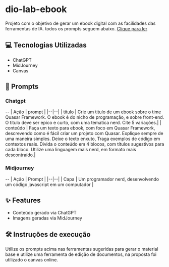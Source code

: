 # dio-lab-ebook
Projeto com o objetivo de gerar um ebook digital com as facilidades das ferramentas de IA. todos os prompts seguem abaixo.
[Clique para ler](https://github.com/KellenMoya/dio-lab-ebook/blob/main/ebook%20-%20quasar.pdf)


## 💻 Tecnologias Utilizadas

 - ChatGPT
 - MidJourney
 - Canvas

## 🧠 Prompts

### Chatgpt
--
| Ação | prompt |
|--|--|
| titulo | Crie um titulo de um ebook sobre o time Quasar Framework. O ebook é do nicho de programação, e sobre front-end. O titulo deve ser epico e curto, com uma tematica nerd. Cite 5 variações.|
| conteúdo | Faça um texto para ebook, com foco em Quasar Framework, descrevendo como é fácil criar um projeto com Quasar. Explique sempre de uma maneira simples. Deixe o texto enxuto, Traga exemplos de código em contextos reais. Divida o conteúdo em 4 blocos, com títulos sugestivos para cada bloco. Utilize uma linguagem mais nerd, em formato mais descontraído.|

### Midjourney
--
| Ação | Prompt |
|--|--|
| Capa | Um programador nerd, desenvolvendo um código javascript em um computador |

## ✨ Features

- Conteúdo gerado via ChatGPT
- Imagens geradas via MidJourney

## 🛠️ Instruções de execução

Utilize os prompts acima nas ferramentas sugeridas para gerar o material base e utilize uma ferramenta de edição de documentos, na proposta foi utilizado o canvas online.
